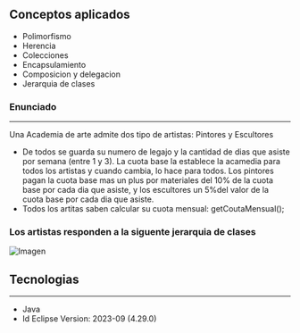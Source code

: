 ## Conceptos aplicados
*  Polimorfismo
*  Herencia
*  Colecciones
*  Encapsulamiento
*  Composicion y delegacion
*  Jerarquia de clases
### Enunciado
***
Una Academia de arte admite dos tipo de artistas: Pintores y Escultores
*  De todos se guarda su numero de legajo y la cantidad de dias que asiste por semana (entre 1 y 3).
  La cuota base la establece la acamedia para todos los artistas y cuando cambia, lo hace para todos.
  Los pintores pagan la cuota base mas un plus por materiales del 10% de la cuota base por cada dia que asiste,
  y los escultores un 5%del valor de la cuota base por cada dia que asiste.
*  Todos los artitas saben calcular su cuota mensual: getCoutaMensual();
### Los artistas responden a la siguente jerarquia de clases
![Imagen](https://drive.google.com/uc?export=view&id=1B1XPV1g_hzuQCDzjA0-RBznU1fzfxD9s)
## Tecnologias
***
*  Java
*  Id Eclipse Version: 2023-09 (4.29.0)
